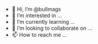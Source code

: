 - 👋 Hi, I’m @bullmags
- 👀 I’m interested in ...
- 🌱 I’m currently learning ...
- 💞️ I’m looking to collaborate on ...
- 📫 How to reach me ...

<!---
bullmags/bullmags is a ✨ special ✨ repository because its `README.md` (this file) appears on your GitHub profile.
You can click the Preview link to take a look at your changes.
--->
